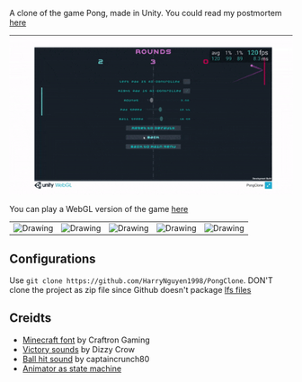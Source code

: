 A clone of the game Pong, made in Unity. You could read my postmortem [here](https://harrynguyen1998.github.io/blog/pong)

![](images/gameplay-preview.gif)

You can play a WebGL version of the game [here](https://harrynguyen.itch.io/pong-clone)

<table><tr>
<td> <img src="images/wireframe.png" alt="Drawing" style="width: 250px;"/> </td>
<td> <img src="images/z-buffer.png" alt="Drawing" style="width: 250px;"/> </td>
<td> <img src="images/flat-shading.png" alt="Drawing" style="width: 250px;"/> </td>
<td> <img src="images/texture-and-flat-shading.png" alt="Drawing" style="width: 250px;"/> </td>
<td> <img src="images/full-view.png" alt="Drawing" style="width: 250px;"/> </td>
</tr></table>


## Configurations
Use `git clone https://github.com/HarryNguyen1998/PongClone`. DON'T clone the project as zip file
since Github doesn't package [lfs files](https://github.com/lgsvl/simulator/issues/502)

## Creidts
- [Minecraft font](https://www.dafont.com/minecraft.font) by Craftron Gaming
- [Victory sounds](https://opengameart.org/content/8-bit-sound-fx) by Dizzy Crow
- [Ball hit sound](https://opengameart.org/content/3-ping-pong-sounds-8-bit-style) by captaincrunch80
- [Animator as state machine](https://github.com/lumpn/gamedev-workshop/tree/master/StateMachines)


